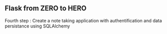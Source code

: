 ## Flask from ZERO to HERO

Fourth step : Create a note taking application with authentification and data persistance using SQLAlchemy